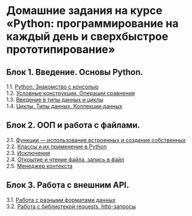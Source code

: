 # Домашние задания на курсе «Python: программирование на каждый день и сверхбыстрое прототипирование»

## Блок 1. Введение. Основы Python.
1.1. [Python. Знакомство с консолью](python.console/)  
1.2. [Условные конструкции. Операции сравнения](conditions/)  
1.3. [Введение в типы данных и циклы](introduce_datatypes/)  
1.4. [Циклы. Типы данных. Коллекции данных](cycles.datatypes/)

## Блок 2. ООП и работа с файлами.
2.1. [Функции — использование встроенных и создание собственных](functions/)  
2.2. [Классы и их применение в Python](classes/)  
2.3. [Исключения](exceptions/)  
2.4. [Открытие и чтение файла, запись в файл](files/)    
2.5. [Менеджер контекста](manager_context/)    

## Блок 3. Работа с внешним API.
3.1. [Работа с разными форматами данных](formats.json.xml/)  
3.2. [Работа с библиотекой requests, http-запросы](http.requests/)

